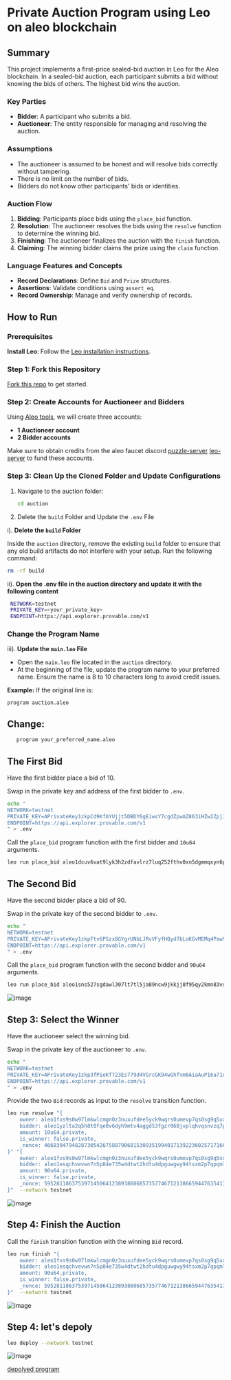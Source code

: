 # Private Auction Program using Leo on aleo blockchain

## Summary

This project implements a first-price sealed-bid auction in Leo for the Aleo blockchain. In a sealed-bid auction, each participant submits a bid without knowing the bids of others. The highest bid wins the auction.

### Key Parties

- **Bidder**: A participant who submits a bid.
- **Auctioneer**: The entity responsible for managing and resolving the auction.

### Assumptions

- The auctioneer is assumed to be honest and will resolve bids correctly without tampering.
- There is no limit on the number of bids.
- Bidders do not know other participants' bids or identities.

### Auction Flow

1. **Bidding**: Participants place bids using the `place_bid` function.
2. **Resolution**: The auctioneer resolves the bids using the `resolve` function to determine the winning bid.
3. **Finishing**: The auctioneer finalizes the auction with the `finish` function.
4. **Claiming**: The winning bidder claims the prize using the `claim` function.

### Language Features and Concepts

- **Record Declarations**: Define `Bid` and `Prize` structures.
- **Assertions**: Validate conditions using `assert_eq`.
- **Record Ownership**: Manage and verify ownership of records.

## How to Run

### Prerequisites

 **Install Leo**: Follow the [Leo installation instructions](https://gist.github.com/laishawadhwa/0a47aa94cccf4206b079cf814604b6ef).

### Step 1: Fork this Repository

[Fork this repo](https://github.com/vsankaralingam/Aleo-campaign-BuildH3R.git) to get started.

### Step 2: Create Accounts for Auctioneer and Bidders

Using [Aleo tools](https://www.provable.tools/), we will create three accounts:
- **1 Auctioneer account**
- **2 Bidder accounts**

Make sure to obtain credits from the aleo faucet discord [puzzle-server](https://discord.gg/rXQyKHzE) [leo-server](https://discord.gg/Ra9bkaQ4) to fund these accounts.

### Step 3: Clean Up the Cloned Folder and Update Configurations

1. Navigate to the auction folder:
   ```bash
   cd auction
   

2. Delete the `build` Folder and Update the `.env` File

i). **Delete the `build` Folder**

   Inside the `auction` directory, remove the existing `build` folder to ensure that any old build artifacts do not interfere with your setup. Run the following command:
   ```bash
   rm -rf build
   ```

 ii). **Open the .env file in the auction directory and update it with the following content**
  ```bash
   NETWORK=testnet
   PRIVATE_KEY=<your_private_key>
   ENDPOINT=https://api.explorer.provable.com/v1

   ```
### Change the Program Name

iii). **Update the `main.leo` File**

   - Open the `main.leo` file located in the `auction` directory.
   - At the beginning of the file, update the program name to your preferred name. Ensure the name is 8 to 10 characters long to avoid credit issues.

   **Example:**
   If the original line is:
   ```leo
   program auction.aleo
   ```

  ##  **Change:**
   
  ```bash
     program your_preferred_name.aleo
  ```

 ## The First Bid

Have the first bidder place a bid of 10. 

Swap in the private key and address of the first bidder to `.env`.

```bash
echo "
NETWORK=testnet
PRIVATE_KEY=APrivateKey1zkpCd9KfAYUjjt5DBDY6gEiwsY7cgdZpwAZ863iHZw2ZpjJ
ENDPOINT=https://api.explorer.provable.com/v1
" > .env
```

Call the `place_bid` program function with the first bidder and `10u64` arguments.

```bash
leo run place_bid aleo1dcuv6vat9lyk3h2zdfavlrz7luq252fthv0xn5dgmmqxyn6p2gyqvyd8lv 10u64 --network testnet
```

## The Second Bid

Have the second bidder place a bid of 90.

Swap in the private key of the second bidder to `.env`.

```bash
echo "
NETWORK=testnet
PRIVATE_KEY=APrivateKey1zkpFtv6PSzx8GYgrUNbLJRvVFyfHQyd7bLoKGvMEMq4Paw9
ENDPOINT=https://api.explorer.provable.com/v1
" > .env
```

Call the `place_bid` program function with the second bidder and `90u64` arguments.

```bash
leo run place_bid aleo1sns527sgdawl307lt7tl5ja89ncw9jkkjj8f95qy2kmn83vshursxykxqr 90u64 --network testnet
```
![image](https://github.com/user-attachments/assets/6a5ca991-9164-4934-9139-aa013e2f6e33)

## Step 3: Select the Winner

Have the auctioneer select the winning bid.

Swap in the private key of the auctioneer to `.env`.

```bash
echo "
NETWORK=testnet
PRIVATE_KEY=APrivateKey1zkp3fPieKf723Es779d4VGrcGK94wGhfvm6AiaAuP16a71u
ENDPOINT=https://api.explorer.provable.com/v1
" > .env
```

Provide the two `Bid` records as input to the `resolve` transition function.

```bash 
leo run resolve "{
    owner: aleo1fxs9s0w97lmkwlcmgn0z3nuxufdee5yck9wqrs0umevp7qs0sg9q5xxxzh.private,
    bidder: aleo1yzlta2q5h8t0fqe0v6dyh9mtv4aggd53fgzr068jvplqhvqsnvzq7pj2ke.private,
    amount: 10u64.private,
    is_winner: false.private,
    _nonce: 4668394794828730542675887906815309351994017139223602571716627453741502624516group.public
}" "{
    owner: aleo1fxs9s0w97lmkwlcmgn0z3nuxufdee5yck9wqrs0umevp7qs0sg9q5xxxzh.private,
    bidder: aleo1esqchvevwn7n5p84e735w4dtwt2hdtu4dpguwgwy94tsxm2p7qpqmlrta4.private,
    amount: 90u64.private,
    is_winner: false.private,
    _nonce: 5952811863753971450641238938606857357746712138665944763541786901326522216736group.public
}"  --network testnet
```
![image](https://github.com/user-attachments/assets/43f13369-c06e-460c-92f0-394355f1084b)

## Step 4: Finish the Auction

Call the `finish` transition function with the winning `Bid` record.

```bash 
leo run finish "{
    owner: aleo1fxs9s0w97lmkwlcmgn0z3nuxufdee5yck9wqrs0umevp7qs0sg9q5xxxzh.private,
    bidder: aleo1esqchvevwn7n5p84e735w4dtwt2hdtu4dpguwgwy94tsxm2p7qpqmlrta4.private,
    amount: 90u64.private,
    is_winner: false.private,
    _nonce: 5952811863753971450641238938606857357746712138665944763541786901326522216736group.public
}"  --network testnet
```
![image](https://github.com/user-attachments/assets/ad2ee017-02c3-4e0f-98fd-ed1be5ce6f7e)


## Step 4: let's depoly 

 ```bash
 leo deploy --network testnet
```
![image](https://github.com/user-attachments/assets/cadeb6cd-b997-4810-a661-61069d757a90)

[depolyed program](https://testnet.aleo.info/program/finalprogram.aleo)

